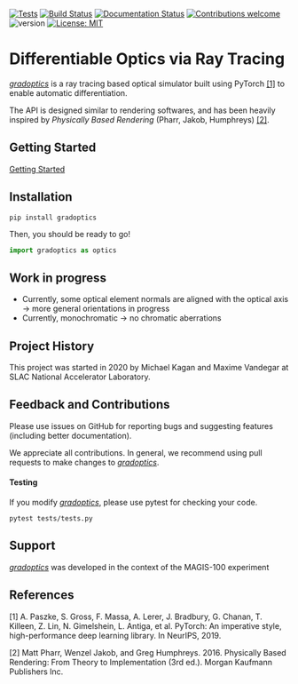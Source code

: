 [![Tests](https://github.com/magis-slac/gradoptics/actions/workflows/main.yml/badge.svg)](https://github.com/magis-slac/gradoptics/actions)
[![Build Status](https://travis-ci.com/magis-slac/gradoptics.svg?token=LBAvFbnCy9PEgexzsTUS&branch=main)](https://travis-ci.com/magis-slac/gradoptics)
[![Documentation Status](https://readthedocs.org/projects/gradoptics/badge/?version=latest)](https://gradoptics.readthedocs.io/en/latest/?badge=latest)
[![Contributions welcome](https://img.shields.io/badge/contributions-welcome-brightgreen.svg?style=flat)](https://github.com/magis-slac/gradoptics/blob/master/README.md)
![version](https://img.shields.io/badge/version-0.0.2-blue)
[![License: MIT](https://img.shields.io/badge/License-MIT-yellow.svg)](https://opensource.org/licenses/MIT)

# Differentiable Optics via Ray Tracing
[*gradoptics*](https://github.com/magis-slac/gradoptics) is a ray tracing based optical simulator built using PyTorch [[1]](#1) to enable automatic differentiation. 

The API is designed similar to rendering softwares, and has been heavily inspired by *Physically Based Rendering* (Pharr, Jakob, Humphreys) [[2]](#2). 


## Getting Started
[Getting Started](https://github.com/magis-slac/gradoptics/blob/main/docs/tutorials/Quick-Start.ipynb)


## Installation


```commandline
pip install gradoptics
```

Then, you should be ready to go!
```python
import gradoptics as optics
```

## Work in progress
- Currently, some optical element normals are aligned with the optical axis -> more general orientations in progress
- Currently, monochromatic -> no chromatic aberrations

## Project History

This project was started in 2020 by Michael Kagan and Maxime Vandegar at SLAC National Accelerator Laboratory.

## Feedback and Contributions

Please use issues on GitHub for reporting bugs and suggesting features (including better documentation).

We appreciate all contributions. In general, we recommend using pull requests to make changes to [*gradoptics*](https://github.com/magis-slac/gradoptics).  

#### Testing

If you modify [*gradoptics*](https://github.com/magis-slac/gradoptics), please use pytest for checking your code.

```commandline
pytest tests/tests.py 
```


## Support

[*gradoptics*](https://github.com/magis-slac/gradoptics) was developed in the context of the MAGIS-100 experiment 

## References
<a id="1">[1]</a> 
A. Paszke, S. Gross, F. Massa, A. Lerer, J. Bradbury, G. Chanan, T. Killeen, Z. Lin, N. Gimelshein, L. Antiga, et al. PyTorch: An imperative style, high-performance deep learning library. In NeurIPS, 2019.

<a id="1">[2]</a> 
Matt Pharr, Wenzel Jakob, and Greg Humphreys. 2016. Physically Based Rendering: From Theory to Implementation (3rd ed.). Morgan Kaufmann Publishers Inc. 
